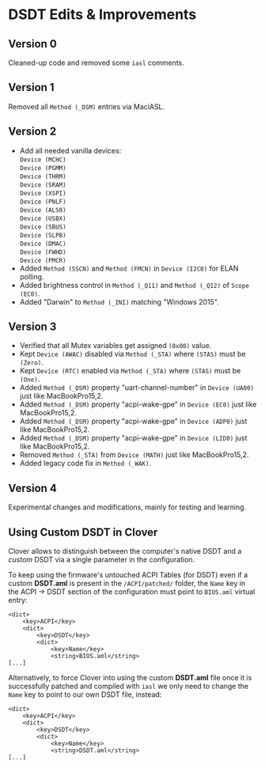 # DSDT Edits & Improvements

## Version 0

Cleaned-up code and removed some `iasl` comments.

## Version 1

Removed all `Method (_DSM)` entries via MaciASL.

## Version 2

* Add all needed vanilla devices:<br/>
`Device (MCHC)`<br/>
`Device (PGMM)`<br/>
`Device (THRM)`<br/>
`Device (SRAM)`<br/>
`Device (XSPI)`<br/>
`Device (PNLF)`<br/>
`Device (ALS0)`<br/>
`Device (USBX)`<br/>
`Device (SBUS)`<br/>
`Device (SLPB)`<br/>
`Device (DMAC)`<br/>
`Device (FWHD)`<br/>
`Device (PMCR)`<br/>
* Added `Method (SSCN)` and `Method (FMCN)` in `Device (I2C0)` for ELAN polling.
* Added brightness control in `Method (_Q11)` and `Method (_Q12)` of `Scope (EC0)`.
* Added "Darwin" to `Method (_INI)` matching "Windows 2015".

## Version 3

* Verified that all Mutex variables get assigned `(0x00)` value.
* Kept `Device (AWAC)` disabled via `Method (_STA)` where `(STAS)` must be `(Zero)`.
* Kept `Device (RTC)` enabled via `Method (_STA)` where `(STAS)` must be `(One)`.
* Added `Method (_DSM)` property "uart-channel-number" in `Device (UA00)` just like MacBookPro15,2.
* Added `Method (_DSM)` property "acpi-wake-gpe" in `Device (EC0)` just like MacBookPro15,2.
* Added `Method (_DSM)` property "acpi-wake-gpe" in `Device (ADP0)` just like MacBookPro15,2.
* Added `Method (_DSM)` property "acpi-wake-gpe" in `Device (LID0)` just like MacBookPro15,2.
* Removed `Method (_STA)` from `Device (MATH)` just like MacBookPro15,2.
* Added legacy code fix in `Method (_WAK)`.

## Version 4

Experimental changes and modifications, mainly for testing and learning.

## Using Custom DSDT in Clover

Clover allows to distinguish between the computer's native DSDT and a _custom_ DSDT via a single parameter in the configuration.

To keep using the firmware's untouched ACPI Tables (for DSDT) even if a custom **DSDT.aml** is present in the `/ACPI/patched/` folder, the `Name` key in the ACPI → DSDT section of the configuration must point to `BIOS.aml` virtual entry:

```
<dict>
	<key>ACPI</key>
	<dict>
		<key>DSDT</key>
		<dict>
			<key>Name</key>
			<string>BIOS.aml</string>
[...]
```

Alternatively, to force Clover into using the custom **DSDT.aml** file once it is successfully patched and compiled with `iasl` we only need to change the `Name` key to point to our own DSDT file, instead:

```
<dict>
	<key>ACPI</key>
	<dict>
		<key>DSDT</key>
		<dict>
			<key>Name</key>
			<string>DSDT.aml</string>
[...]
```
